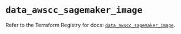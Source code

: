 # `data_awscc_sagemaker_image`

Refer to the Terraform Registry for docs: [`data_awscc_sagemaker_image`](https://registry.terraform.io/providers/hashicorp/awscc/0.70.0/docs/data-sources/sagemaker_image).
